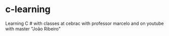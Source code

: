 # c-learning
Learning C # with classes at cebrac with professor marcelo and on youtube with master "João Ribeiro"
